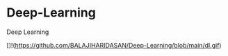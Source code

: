 # Deep-Learning
Deep Learning



[]!(https://github.com/BALAJIHARIDASAN/Deep-Learning/blob/main/dl.gif)
